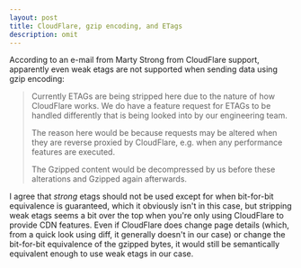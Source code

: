 ```yaml
---
layout: post
title: CloudFlare, gzip encoding, and ETags
description: omit
---
```


According to an e-mail from Marty Strong from CloudFlare support, apparently
even weak etags are not supported when sending data using gzip encoding:

> Currently ETAGs are being stripped here due to the nature of how CloudFlare
> works. We do have a feature request for ETAGs to be handled differently that
> is being looked into by our engineering team.
>
> The reason here would be because requests may be altered when they are
> reverse proxied by CloudFlare, e.g. when any performance features are
> executed.
>
> The Gzipped content would be decompressed by us before these alterations and
> Gzipped again afterwards.

I agree that *strong* etags should not be used except for when bit-for-bit
equivalence is guaranteed, which it obviously isn't in this case, but stripping
weak etags seems a bit over the top when you're only using CloudFlare to
provide CDN features. Even if CloudFlare does change page details (which, from
a quick look using diff, it generally doesn't in our case) or change the
bit-for-bit equivalence of the gzipped bytes, it would still be semantically
equivalent enough to use weak etags in our case.
